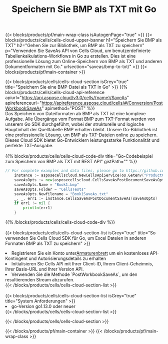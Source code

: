 ﻿---
title:  Speichern Sie BMP als TXT mit Go
description:  Verwendung des Aspose.Cells Cloud SDK für Go zum Speichern der Datei im BMP-Format als TXT-Formatdatei.
---
{{< blocks/products/pf/main-wrap-class isAutogenPage="true" >}}
{{< blocks/products/cells/cells-cloud-upper-banner h1="Speichern Sie BMP als TXT" h2="Gehen Sie zur Bibliothek, um BMP als TXT zu speichern" p="Verwenden Sie SaveAs API von Cells Cloud, um benutzerdefinierte Tabellenkalkulations-Workflows in Go zu erstellen. Dies ist eine professionelle Lösung zum Online-Speichern von BMP als TXT und anderen Dokumentformaten mit Go." urlsection="saveas/bmp-to-txt/" >}}
{{< blocks/products/pf/main-container >}}

{{< blocks/products/cells/cells-cloud-section isGrey="true" title="Speichern Sie eine BMP-Datei als TXT in Go" >}}
{{% blocks/products/cells/cells-cloud-api-reference apiurl="https://api.aspose.cloud/v3.0/cells/{name}/SaveAs" apireferenceurl="https://apireference.aspose.cloud/cells/#/Conversion/PostWorkbookSaveAs" apimethod="POST" %}}
<br/>
Das Speichern von Dateiformaten ab BMP als TXT ist eine komplexe Aufgabe. Alle Übergänge vom Format BMP zum TXT-Format werden von unserem Go SDK durchgeführt, wobei der strukturelle und logische Hauptinhalt der Quelltabelle BMP erhalten bleibt. Unsere Go-Bibliothek ist eine professionelle Lösung, um BMP als TXT-Dateien online zu speichern. Dieses Cloud SDK bietet Go-Entwicklern leistungsstarke Funktionalität und perfekte TXT-Ausgabe.
<br/>
<br/>
{{% blocks/products/cells/cells-cloud-code-div title="Go-Codebeispiel zum Speichern von BMP als TXT mit REST API" gistPath="" %}}
  
```go
// For complete examples and data files, please go to https://github.com/aspose-cells-cloud/aspose-cells-cloud-go/
    instance := asposecellscloud.NewCellsApiService(os.Getenv("ProductClientId"), os.Getenv("ProductClientSecret"))
    saveAsOpts := new(asposecellscloud.CellsSaveAsPostDocumentSaveAsOpts)
    saveAsOpts.Name = "Book1.bmp"
    saveAsOpts.Folder = "CellsTests"
    saveAsOpts.Newfilename = "Book1SaveAs.txt"
    _, _, err1 := instance.CellsSaveAsPostDocumentSaveAs(saveAsOpts)
    if err1 != nil {
	    println(err1)
    }
```
  
{{% /blocks/products/cells/cells-cloud-code-div %}}
<br/>
<br/>
{{< blocks/products/cells/cells-cloud-section-list isGrey="true" title="So verwenden Sie Cells Cloud SDK für Go, um Excel Dateien in anderen Formaten BMP als TXT zu speichern" >}}
<li> Registrieren Sie ein Konto unter<a href="https://dashboard.aspose.cloud/">Armaturenbrett</a> um ein kostenloses API-Kontingent und Autorisierungsdetails zu erhalten</li>
<li>Initialisieren Sie Cells API mit Ihrer Client-ID, Ihrem Client-Geheimnis, Ihrer Basis-URL und Ihrer Version API.</li>
<li>Verwenden Sie die Methode `PostWorkbookSaveAs`, um den resultierenden Stream abzurufen.</li>
{{< /blocks/products/cells/cells-cloud-section-list >}}
<br/>
<br/>
{{< blocks/products/cells/cells-cloud-section-list isGrey="true" title="System Anforderungen" >}}
<li>go-Version go1.13.0 oder neuer</li>
{{< /blocks/products/cells/cells-cloud-section-list >}}

{{< /blocks/products/cells/cells-cloud-section >}}

{{< /blocks/products/pf/main-container >}}
{{< /blocks/products/pf/main-wrap-class >}}
